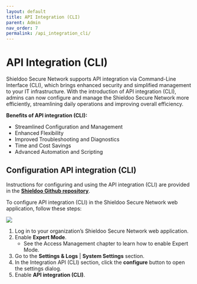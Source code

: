```yaml
---
layout: default
title: API Integration (CLI)
parent: Admin
nav_order: 7
permalink: /api_integration_cli/
---
```


# API Integration (CLI)

Shieldoo Secure Network supports API integration via Command-Line Interface (CLI), which brings enhanced security and simplified management to your IT infrastructure. With the introduction of API integration (CLI), admins can now configure and manage the Shieldoo Secure Network more efficiently, streamlining daily operations and improving overall efficiency.

__Benefits of API integration (CLI):__  
- Streamlined Configuration and Management
- Enhanced Flexibility
- Improved Troubleshooting and Diagnostics
- Time and Cost Savings
- Advanced Automation and Scripting

## Configuration API integration (CLI)

Instructions for configuring and using the API integration (CLI) are provided in the __[Shieldoo Github repository](https://github.com/shieldoo/terraform-provider-shieldoo)__.

To configure API integration (CLI) in the Shieldoo Secure Network web application, follow these steps:

![](../../images/APIIntegrationCLI01.gif)

1. Log in to your organization’s Shieldoo Secure Network web application.
2. Enable __Expert Mode__.  
    - See the Access Management chapter to learn how to enable Expert Mode.  
3. Go to the __Settings & Logs__ \| __System Settings__ section.  
4. In the Integration API (CLI) section, click the __configure__ button to open the settings dialog.  
5. Enable __API integration (CLI)__.